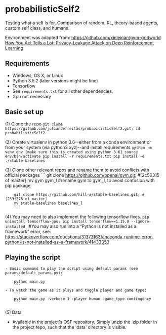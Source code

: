 # probabilisticSelf2

Testing what a self is for. Comparison of random, RL, theory-based agents, custom self class, and humans. 

Environment was adapted from: https://github.com/xinleipan/gym-gridworld
[How You Act Tells a Lot: Privacy-Leakage Attack on Deep Reinforcement Learning](https://arxiv.org/abs/1904.11082)

## Requirements

- Windows, OS X, or Linux 
- Python 3.5.2 (later versions might be fine)
- Tensorflow
- See `requirements.txt` for all other dependencies. 
- Gpu not necessary

##  Basic set up
(1) Clone the repo
        ```
        git clone https://github.com/juliandefreitas/probabilisticSelf2.git;
        cd probabilisticSelf2
        ```

(2) Create virtualenv in python 3.6--either from a conda environment or from your system (via python3 xyz)--and install requirements
        ```
        python -m venv env [make sure this is created using python 3.6]
        source env/bin/activate
        pip install -r requirements.txt
        pip install -e ./stable-baselines
        ```

(3) Clone other relevant repos and rename them to avoid conflicts with official packages
        ```
        git clone https://github.com/openai/gym.git; #[2c50315 of master]
        mv gym gym_l #rename gym to gym_l, to avoid confusion with pip package;

        git clone https://github.com/hill-a/stable-baselines.git; #[259f278 of master]
        mv stable-baselines baselines_l 
        ```

(4) You may need to also implement the following tensorflow fixes.
        ```
        pip uninstall tensorflow-gpu;
        pip install tensorflow==1.15.0 --ignore-installed 
        ```
        #You may also run into a “Python is not installed as a framework” error, see: https://stackoverflow.com/questions/31373163/anaconda-runtime-error-python-is-not-installed-as-a-framework/41433353

##  Playing the script 

    - Basic command to play the script using default params (see params/default_params.py):
        ```
        python main.py 
        ```
    - To watch the game as it plays and toggle player and game type:
        ```
        python main.py -verbose 1 -player human -game_type contingency
        ```

(5) Data
- Available in the project's OSF repository. Simply unzip the .zip folder in the project repo, such that the 'data' directory is visible. 

